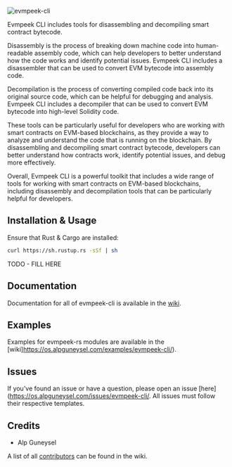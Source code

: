 
![evmpeek-cli](./preview.png?raw=true)

Evmpeek CLI includes tools for disassembling and decompiling smart contract bytecode.

Disassembly is the process of breaking down machine code into human-readable assembly code, which can help developers to better understand how the code works and identify potential issues. Evmpeek CLI includes a disassembler that can be used to convert EVM bytecode into assembly code.

Decompilation is the process of converting compiled code back into its original source code, which can be helpful for debugging and analysis. Evmpeek CLI includes a decompiler that can be used to convert EVM bytecode into high-level Solidity code.

These tools can be particularly useful for developers who are working with smart contracts on EVM-based blockchains, as they provide a way to analyze and understand the code that is running on the blockchain. By disassembling and decompiling smart contract bytecode, developers can better understand how contracts work, identify potential issues, and debug more effectively.

Overall, Evmpeek CLI is a powerful toolkit that includes a wide range of tools for working with smart contracts on EVM-based blockchains, including disassembly and decompilation tools that can be particularly helpful for developers.
## Installation & Usage

Ensure that Rust & Cargo are installed:

```bash
curl https://sh.rustup.rs -sSf | sh
```

TODO - FILL HERE
## Documentation

Documentation for all of evmpeek-cli is available in the [wiki](https://os.alpguneysel.com/docs/evmpeek-cli/).

## Examples

Examples for evmpeek-rs modules are available in the [wiki]https://os.alpguneysel.com/examples/evmpeek-cli/).


## Issues

If you've found an issue or have a question, please open an issue [here](https://os.alpguneysel.com/issues/evmpeek-cli/. All issues must follow their respective templates.

## Credits
- Alp Guneysel

A list of all [contributors](https://os.alpguneysel.com/wiki/evmpeek-cli/contributors) can be found in the wiki.